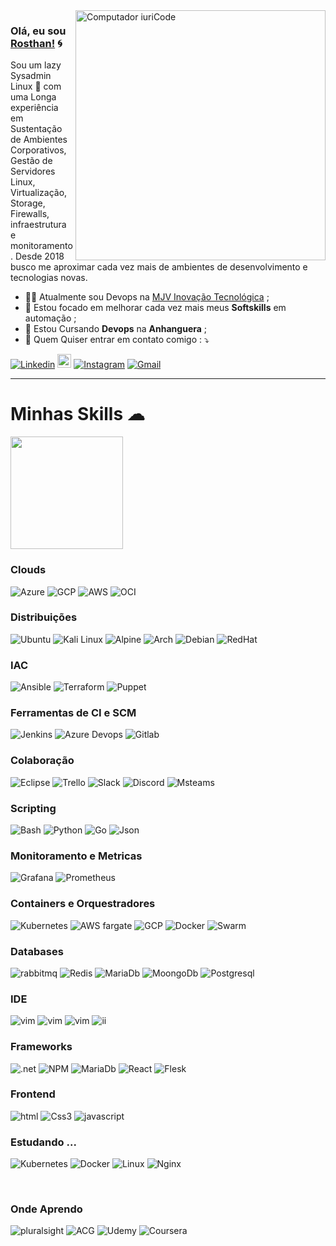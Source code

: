 <img src="https://github.com/ankitwarbhe/ankitwarbhe/blob/master/developer.gif" min-width="400px" max-width="400px" width="400px" align="right" alt="Computador iuriCode">



### Olá, eu sou [Rosthan!](https://rosthanliunux.me) 🌀 
<p align="left"> 
  Sou um lazy Sysadmin Linux 🐧 com uma Longa experiência em Sustentação de Ambientes Corporativos, Gestão de Servidores Linux, Virtualização, Storage, Firewalls, infraestrutura e monitoramento. Desde 2018 busco me aproximar cada vez mais de ambientes de desenvolvimento e tecnologias novas. 
</p>

- 👨‍🚀 Atualmente sou Devops na [MJV Inovação Tecnológica](https://www.mjvinnovation.com/pt-br/) ;
- 🦾 Estou focado em melhorar cada vez mais meus **Softskills** em automação ;
- 📖 Estou Cursando <b>Devops</b> na <b>Anhanguera</b> ;
- 💌 Quem Quiser entrar em contato comigo : ⤵️

[![Linkedin](https://img.shields.io/badge/-LinkedIn-blue?style=flat&logo=Linkedin&logoColor=white)](https://www.linkedin.com/in/rosthan.pereira/)
[<img src="https://img.shields.io/github/followers/LeandraOliveiraS?label=follow&style=social" height="22" title="Follow me" />](https://github.com/rosthanpereira) 
[![Instagram](https://img.shields.io/badge/-Instagram-c13584?style=flat&labelColor=c13584&logo=instagram&logoColor=white)](https://www.instagram.com/_leandra.oliveiras)
[![Gmail](https://img.shields.io/badge/-Gmail-c14438?style=flat&logo=Gmail&logoColor=white)](mailto:rosthanlinux@ccc.ufcg.edu.br)




-----

  <h1> Minhas Skills ☁</h1>

  <a href="https://github.com/VanessaSwerts">
  <img height="180em" src="https://github-readme-stats.vercel.app/api?username=rsilva-DevOps&show_icons=true&hide_border=true&&count_private=true&      include_all_commits=true" />
  </a>

  <br/>

  <h3> Clouds </h3>

  ![Azure](https://img.shields.io/badge/microsoft%20azure-0089D6?style=for-the-badge&logo=microsoft-azure&logoColor=white)
  ![GCP](https://img.shields.io/badge/Google_Cloud-4285F4?style=for-the-badge&logo=google-cloud&logoColor=white)
  ![AWS](https://img.shields.io/badge/Amazon_AWS-232F3E?style=for-the-badge&logo=amazon-aws&logoColor=white)
  ![OCI](https://img.shields.io/badge/Oracle-F80000?style=for-the-badge&logo=oracle&logoColor=black)
  

  <h3> Distribuições </h3>

  ![Ubuntu](https://img.shields.io/badge/Ubuntu-E95420?style=for-the-badge&logo=ubuntu&logoColor=white)
  ![Kali Linux](https://img.shields.io/badge/Cent%20OS-262577?style=for-the-badge&logo=CentOS&logoColor=white)
  ![Alpine](https://img.shields.io/badge/Alpine_Linux-0D597F?style=for-the-badge&logo=alpine-linux&logoColor=white)
  ![Arch](https://img.shields.io/badge/Arch_Linux-1793D1?style=for-the-badge&logo=arch-linux&logoColor=white)
  ![Debian](https://img.shields.io/badge/Debian-A81D33?style=for-the-badge&logo=debian&logoColor=white)
  ![RedHat](https://img.shields.io/badge/Red%20Hat-EE0000?style=for-the-badge&logo=redhat&logoColor=white)
  
  <h3> IAC </h3>

  ![Ansible](https://img.shields.io/badge/Ansible-000000?style=for-the-badge&logo=ansible&logoColor=white)
  ![Terraform](https://img.shields.io/badge/Terraform-330F62?style=for-the-badge&logo=Terraform&logoColor=white)
  ![Puppet](https://img.shields.io/badge/Puppet-FF4500?style=for-the-badge&logo=Puppet&logoColor=white)

  <h3> Ferramentas de CI e SCM</h3>

  ![Jenkins](https://img.shields.io/badge/Jenkins-D24939?style=for-the-badge&logo=Jenkins&logoColor=white)
  ![Azure Devops](https://img.shields.io/badge/Azure_Devops-0089D6?style=for-the-badge&logo=AzureDevops&logoColor=white)
  ![Gitlab](https://img.shields.io/badge/GitLab_ci-330F63?style=for-the-badge&logo=gitlab&logoColor=white)
    

  <h3> Colaboração </h3>

  ![Eclipse](https://img.shields.io/badge/Jira-0089D6?style=for-the-badge&logo=Jira&logoColor=white)
  ![Trello](https://img.shields.io/badge/Trello-0052CC?style=for-the-badge&logo=trello&logoColor=white)
  ![Slack](https://img.shields.io/badge/Slack-4A154B?style=for-the-badge&logo=slack&logoColor=white)
  ![Discord](https://img.shields.io/badge/Discord-7289DA?style=for-the-badge&logo=discord&logoColor=white)
  ![Msteams](https://img.shields.io/badge/Microsoft_Teams-6264A7?style=for-the-badge&logo=microsoft-teams&logoColor=white)

  
  <h3> Scripting </h3>
 
  ![Bash](https://img.shields.io/badge/Shell_Script-121011?style=for-the-badge&logo=gnu-bash&logoColor=white)
  ![Python](https://img.shields.io/badge/Python-3776AB?style=for-the-badge&logo=python&logoColor=white)
  ![Go](https://img.shields.io/badge/Go-00ADD8?style=for-the-badge&logo=go&logoColor=white)
  ![Json](https://img.shields.io/badge/json-5E5C5C?style=for-the-badge&logo=json&logoColor=white)

  <h3> Monitoramento e Metricas</h3>

  ![Grafana](https://img.shields.io/badge/Grafana-F2F4F9?style=for-the-badge&logo=grafana&logoColor=orange&labelColor=F2F4F9)
  ![Prometheus](https://img.shields.io/badge/Prometheus-000000?style=for-the-badge&logo=prometheus&labelColor=000000)
   
  <h3> Containers e Orquestradores </h3>

  ![Kubernetes](https://img.shields.io/badge/kubernetes-326ce5.svg?&style=for-the-badge&logo=kubernetes&logoColor=white)
  ![AWS fargate](https://img.shields.io/badge/Amazon_Fargate-232F3E?style=for-the-badge&logo=amazon-aws&logoColor=white)
  ![GCP](https://img.shields.io/badge/GKE-4285F4?style=for-the-badge&logo=google-cloud&logoColor=white)
  ![Docker](https://img.shields.io/badge/Docker-2CA5E0?style=for-the-badge&logo=docker&logoColor=white)
  ![Swarm](https://img.shields.io/badge/Swarm-2CA5E0?style=for-the-badge&logo=Swarm&logoColor=white)
  
  <h3> Databases </h3>
  
  ![rabbitmq](https://img.shields.io/badge/rabbitmq-%23FF6600.svg?&style=for-the-badge&logo=rabbitmq&logoColor=white)
  ![Redis](https://img.shields.io/badge/redis-%23DD0031.svg?&style=for-the-badge&logo=redis&logoColor=white)
  ![MariaDb](https://img.shields.io/badge/MariaDB-003545?style=for-the-badge&logo=mariadb&logoColor=white)
  ![MoongoDb](https://img.shields.io/badge/MongoDB-4EA94B?style=for-the-badge&logo=mongodb&logoColor=white)
  ![Postgresql](https://img.shields.io/badge/PostgreSQL-316192?style=for-the-badge&logo=postgresql&logoColor=white)
  
  
  <h3>IDE </h3>
  
  ![vim](https://img.shields.io/badge/VIM-%2311AB00.svg?&style=for-the-badge&logo=vim&logoColor=white)
  ![vim](https://img.shields.io/badge/IntelliJIDEA-000000.svg?style=for-the-badge&logo=intellij-idea&logoColor=white)
  ![vim](https://img.shields.io/badge/Visual_Studio_Code-0078D4?style=for-the-badge&logo=visual%20studio%20code&logoColor=white)
  ![ii](https://img.shields.io/badge/Visual_Studio_Code-0078D4?style=for-the-badge&logo=visual%20studio%20code&logoColor=white)
  
  
  <h3> Frameworks </h3>
  
  ![.net](https://img.shields.io/badge/.NET-512BD4?style=for-the-badge&logo=dotnet&logoColor=white)
  ![NPM](https://img.shields.io/badge/npm-CB3837?style=for-the-badge&logo=npm&logoColor=white)
  ![MariaDb](https://img.shields.io/badge/Node.js-339933?style=for-the-badge&logo=nodedotjs&logoColor=white)
  ![React](https://img.shields.io/badge/React-20232A?style=for-the-badge&logo=react&logoColor=61DAFB)
  ![Flesk](https://img.shields.io/badge/Flask-000000?style=for-the-badge&logo=flask&logoColor=white)
  
 
 
  <h3> Frontend </h3>
  
  ![html](https://img.shields.io/badge/HTML5-E34F26?style=for-the-badge&logo=html5&logoColor=white)
  ![Css3](https://img.shields.io/badge/CSS3-1572B6?style=for-the-badge&logo=css3&logoColor=white)
  ![javascript](https://img.shields.io/badge/JavaScript-323330?style=for-the-badge&logo=javascript&logoColor=F7DF1E)
  
  
<h3> Estudando ... </h3>

  ![Kubernetes](https://img.shields.io/badge/C-00599C?style=for-the-badge&logo=c&logoColor=white)
  ![Docker](https://img.shields.io/badge/Java-ED8B00?style=for-the-badge&logo=java&logoColor=white)
  ![Linux](https://img.shields.io/badge/PHP-777BB4?style=for-the-badge&logo=php&logoColor=white)
  ![Nginx](https://img.shields.io/badge/Go-00ADD8?style=for-the-badge&logo=go&logoColor=white)
  
<br/>

<h3> Onde Aprendo </h3>

![pluralsight](https://img.shields.io/badge/Pluralsight-F15B2A?style=for-the-badge&logo=Pluralsight&logoColor=white)
![ACG](https://img.shields.io/badge/A_cloud_Guru-F15B1b?style=for-the-badge&logo=acg&logoColor=white)
![Udemy](https://img.shields.io/badge/Udemy-EC5252?style=for-the-badge&logo=Udemy&logoColor=white)
![Coursera](https://img.shields.io/badge/Coursera-0056D2?style=for-the-badge&logo=Coursera&logoColor=white)






